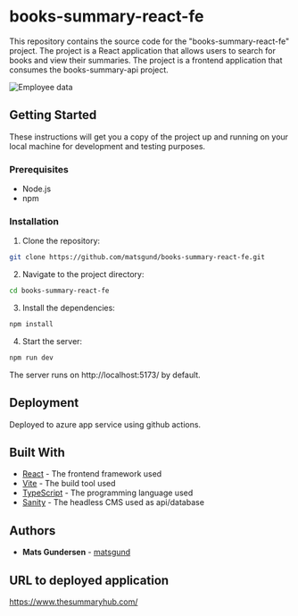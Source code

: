 # books-summary-react-fe

This repository contains the source code for the "books-summary-react-fe" project. The project is a React application that allows users to search for books and view their summaries. The project is a frontend application that consumes the books-summary-api project.

![Employee data](/repository/assets/employee.png?raw=true "Employee Data title")

## Getting Started

These instructions will get you a copy of the project up and running on your local machine for development and testing purposes.

### Prerequisites

- Node.js
- npm

### Installation

1. Clone the repository:
```bash
git clone https://github.com/matsgund/books-summary-react-fe.git
```

2. Navigate to the project directory:
```bash
cd books-summary-react-fe
```

3. Install the dependencies:
```bash
npm install
```

4. Start the server:
```bash
npm run dev
```

The server runs on http://localhost:5173/ by default.


## Deployment

Deployed to azure app service using github actions.

## Built With

- [React](https://reactjs.org/) - The frontend framework used
- [Vite](https://vitejs.dev/) - The build tool used
- [TypeScript](https://www.typescriptlang.org/) - The programming language used
- [Sanity](https://www.sanity.io/) - The headless CMS used as api/database

## Authors

- **Mats Gundersen**  - [matsgund](https://github.com/matsgund)

## URL to deployed application
https://www.thesummaryhub.com/
